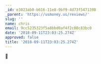 ```yaml
---
_id: e3023ab0-b616-11e8-9bf9-4d73f5471398
_parent: 'https://usmoney.us/reviews/'
slug: ''
name: chris
email: 9cc5235323f5a8bbd0af4f2c08c83bc0
date: '2018-09-11T23:03:25.274Z'
approved: false
title: '2018-09-11T23:03:25.274Z'
---
```

:wave:

